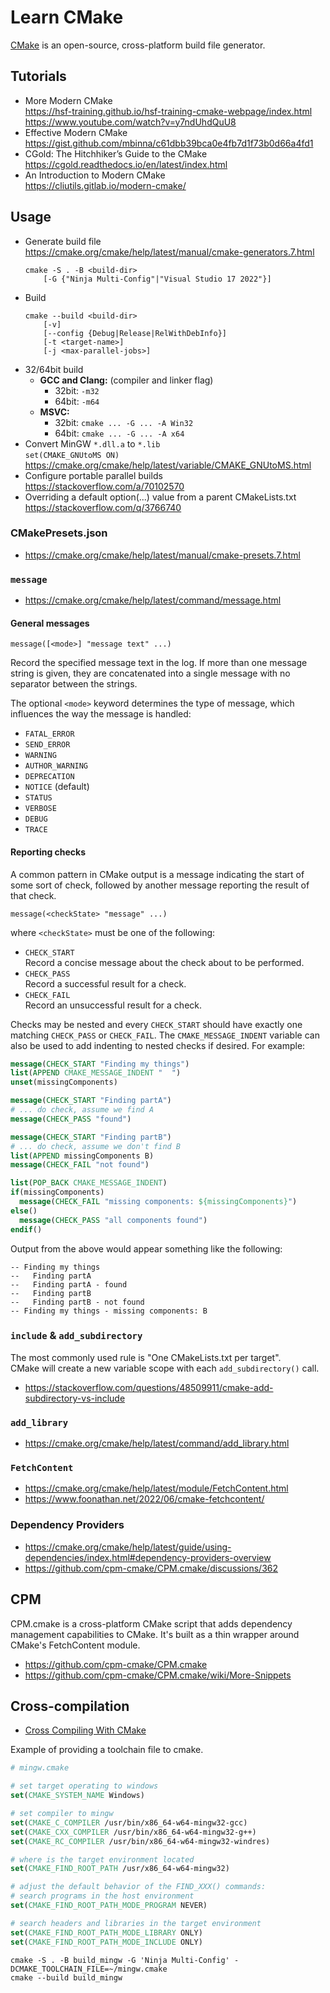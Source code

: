 # Learn CMake

[CMake](https://cmake.org/) is an open-source, cross-platform build file generator.

## Tutorials

-   More Modern CMake\
    <https://hsf-training.github.io/hsf-training-cmake-webpage/index.html>\
    <https://www.youtube.com/watch?v=y7ndUhdQuU8>
-   Effective Modern CMake\
    <https://gist.github.com/mbinna/c61dbb39bca0e4fb7d1f73b0d66a4fd1>
-   CGold: The Hitchhiker’s Guide to the CMake\
    <https://cgold.readthedocs.io/en/latest/index.html>
-   An Introduction to Modern CMake\
    <https://cliutils.gitlab.io/modern-cmake/>

## Usage

-   Generate build file\
    <https://cmake.org/cmake/help/latest/manual/cmake-generators.7.html>
    ```fish
    cmake -S . -B <build-dir>
        [-G {"Ninja Multi-Config"|"Visual Studio 17 2022"}]
    ```
-   Build
    ```fish
    cmake --build <build-dir>
        [-v]
        [--config {Debug|Release|RelWithDebInfo}]
        [-t <target-name>]
        [-j <max-parallel-jobs>]
    ```
-   32/64bit build
    -   **GCC and Clang:** (compiler and linker flag)
        -   32bit: `-m32`
        -   64bit: `-m64`
    -   **MSVC:**
        -   32bit: `cmake ... -G ... -A Win32`
        -   64bit: `cmake ... -G ... -A x64`
-   Convert MinGW `*.dll.a` to `*.lib`\
    `set(CMAKE_GNUtoMS ON)`\
    <https://cmake.org/cmake/help/latest/variable/CMAKE_GNUtoMS.html>
-   Configure portable parallel builds\
    <https://stackoverflow.com/a/70102570>
-   Overriding a default option(...) value from a parent CMakeLists.txt\
    <https://stackoverflow.com/q/3766740>

### CMakePresets.json

-   <https://cmake.org/cmake/help/latest/manual/cmake-presets.7.html>

### `message`

-   <https://cmake.org/cmake/help/latest/command/message.html>

#### General messages

`message([<mode>] "message text" ...)`

Record the specified message text in the log. If more than one message string is given, they are concatenated into a single message with no separator between the strings.

The optional `<mode>` keyword determines the type of message, which influences the way the message is handled:

-   `FATAL_ERROR`
-   `SEND_ERROR`
-   `WARNING`
-   `AUTHOR_WARNING`
-   `DEPRECATION`
-   `NOTICE` (default)
-   `STATUS`
-   `VERBOSE`
-   `DEBUG`
-   `TRACE`

#### Reporting checks

A common pattern in CMake output is a message indicating the start of some sort of check, followed by another message reporting the result of that check.

`message(<checkState> "message" ...)`

where `<checkState>` must be one of the following:

-   `CHECK_START`\
    Record a concise message about the check about to be performed.
-   `CHECK_PASS`\
    Record a successful result for a check.
-   `CHECK_FAIL`\
    Record an unsuccessful result for a check.

Checks may be nested and every `CHECK_START` should have exactly one matching `CHECK_PASS` or `CHECK_FAIL`. The `CMAKE_MESSAGE_INDENT` variable can also be used to add indenting to nested checks if desired. For example:

```cmake
message(CHECK_START "Finding my things")
list(APPEND CMAKE_MESSAGE_INDENT "  ")
unset(missingComponents)

message(CHECK_START "Finding partA")
# ... do check, assume we find A
message(CHECK_PASS "found")

message(CHECK_START "Finding partB")
# ... do check, assume we don't find B
list(APPEND missingComponents B)
message(CHECK_FAIL "not found")

list(POP_BACK CMAKE_MESSAGE_INDENT)
if(missingComponents)
  message(CHECK_FAIL "missing components: ${missingComponents}")
else()
  message(CHECK_PASS "all components found")
endif()
```

Output from the above would appear something like the following:

```
-- Finding my things
--   Finding partA
--   Finding partA - found
--   Finding partB
--   Finding partB - not found
-- Finding my things - missing components: B
```

### `include` & `add_subdirectory`

The most commonly used rule is "One CMakeLists.txt per target".\
CMake will create a new variable scope with each `add_subdirectory()` call.

-   <https://stackoverflow.com/questions/48509911/cmake-add-subdirectory-vs-include>

### `add_library`

-   <https://cmake.org/cmake/help/latest/command/add_library.html>

### `FetchContent`

-   <https://cmake.org/cmake/help/latest/module/FetchContent.html>
-   <https://www.foonathan.net/2022/06/cmake-fetchcontent/>

### Dependency Providers

-   <https://cmake.org/cmake/help/latest/guide/using-dependencies/index.html#dependency-providers-overview>
-   <https://github.com/cpm-cmake/CPM.cmake/discussions/362>

## CPM

CPM.cmake is a cross-platform CMake script that adds dependency management capabilities to CMake. It's built as a thin wrapper around CMake's FetchContent module.

-   <https://github.com/cpm-cmake/CPM.cmake>
-   <https://github.com/cpm-cmake/CPM.cmake/wiki/More-Snippets>

## Cross-compilation

-   [Cross Compiling With CMake](https://cmake.org/cmake/help/book/mastering-cmake/chapter/Cross%20Compiling%20With%20CMake.html)

Example of providing a toolchain file to cmake.
```cmake
# mingw.cmake

# set target operating to windows
set(CMAKE_SYSTEM_NAME Windows)

# set compiler to mingw
set(CMAKE_C_COMPILER /usr/bin/x86_64-w64-mingw32-gcc)
set(CMAKE_CXX_COMPILER /usr/bin/x86_64-w64-mingw32-g++)
set(CMAKE_RC_COMPILER /usr/bin/x86_64-w64-mingw32-windres)

# where is the target environment located
set(CMAKE_FIND_ROOT_PATH /usr/x86_64-w64-mingw32)

# adjust the default behavior of the FIND_XXX() commands:
# search programs in the host environment
set(CMAKE_FIND_ROOT_PATH_MODE_PROGRAM NEVER)

# search headers and libraries in the target environment
set(CMAKE_FIND_ROOT_PATH_MODE_LIBRARY ONLY)
set(CMAKE_FIND_ROOT_PATH_MODE_INCLUDE ONLY)
```
```fish
cmake -S . -B build_mingw -G 'Ninja Multi-Config' -DCMAKE_TOOLCHAIN_FILE=~/mingw.cmake
cmake --build build_mingw
```


